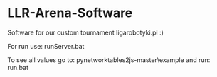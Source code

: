 # LLR-Arena-Software
Software for our custom tournament ligarobotyki.pl :) 

For run use:
runServer.bat

To see all values go to:
pynetworktables2js-master\example
and run: run.bat
